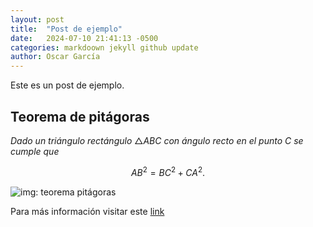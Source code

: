 ```yaml
---
layout: post
title:  "Post de ejemplo"
date:   2024-07-10 21:41:13 -0500
categories: markdoown jekyll github update
author: Oscar García
---
```

Este es un post de ejemplo.

## Teorema de pitágoras

*Dado un triángulo rectángulo* $\triangle ABC$ *con ángulo recto en el punto* $C$ *se cumple que*

$$AB^2 = BC^2 + CA^2.$$

<img src="/blogTest/assets/tmp_pitagoras.png" alt="img: teorema pitágoras">

Para más información visitar este [link][Teorema de Pitágoras en Wikipedia]

[Teorema de Pitágoras en Wikipedia]: https://es.wikipedia.org/wiki/Teorema_de_Pitágoras
